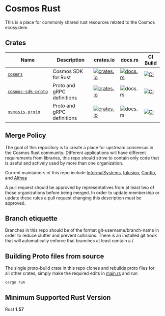 # Cosmos Rust

This is a place for commonly shared rust resources related to the Cosmos ecosystem.

## Crates

| Name                 | Description                 | crates.io                                                     | docs.rs                                         | CI Build                                                   |
|----------------------|-----------------------------|---------------------------------------------------------------|-------------------------------------------------|------------------------------------------------------------|
| [`cosmrs`]           | Cosmos SDK for Rust         | [![crates.io][cosmrs-crate-img]][cosmrs-crate-link]           | [![docs.rs][cosmrs-docs-img]][cosmrs-docs-link] | [![CI][cosmrs-ci-img]][cosmrs-ci-link]                     |
| [`cosmos‑sdk‑proto`] | Proto and gRPC definitions  | [![crates.io][cosmos-sdk-proto-crate-img]][cosmrs-crate-link] | ![docs.rs][cosmos-sdk-proto-docs-img]           | [![CI][cosmos-sdk-proto-ci-img]][cosmos-sdk-proto-ci-link] |
| [`osmosis‑proto`]    | Proto and gRPC definitions  | [![crates.io][osmosis-crate-image]][osmosis-crate-link]       | ![docs.rs][osmosis-docs-image]                  | [![CI][osmosis-build-image]][osmosis-build-link]   |

## Merge Policy

The goal of this repository is to create a place for upstream consensus in the Cosmos Rust community. Different applications will have different requirements from libraries, this repo should strive to contain only code that is useful and actively used by more than one organization.

Current maintainers of this repo include [InformalSystems](https://github.com/informalsystems), [Iqlusion](https://github.com/iqlusioninc), [Confio](https://github.com/confio), and [Althea](https://github.com/althea-net)

A pull request should be approved by representatives from at least two of those organizations
before being merged. In order to update membership or update these rules a pull request changing
this description must be approved.

## Branch etiquette

Branches in this repo should be of the format git-username/branch-name in order to reduce
clutter and prevent collisions. There is an installed git hook that will automatically enforce
that branches at least contain a /

## Building Proto files from source

The single proto-build crate in this repo clones and rebuilds proto files for
all other crates, simply make the required edits in [main.rs](proto-build/main.rs) and run

    cargo run

## Minimum Supported Rust Version

Rust **1.57**

[//]: # "crates"

[`cosmrs`]: https://github.com/cosmos/cosmos-rust/tree/main/cosmrs
[`cosmos‑sdk‑proto`]: https://github.com/cosmos/cosmos-rust/tree/main/cosmos-sdk-proto
[`osmosis‑proto`]: https://github.com/cosmos/cosmos-rust/tree/main/osmosis-proto

[//]: # "badges"

[cosmrs-crate-img]: https://img.shields.io/crates/v/cosmrs.svg?logo=rust
[cosmrs-crate-link]: https://crates.io/crates/cosmrs
[cosmrs-docs-img]: https://docs.rs/cosmrs/badge.svg
[cosmrs-docs-link]: https://docs.rs/cosmrs/
[cosmrs-ci-img]: https://github.com/cosmos/cosmos-rust/workflows/cosmrs/badge.svg
[cosmrs-ci-link]: https://github.com/cosmos/cosmos-rust/actions/workflows/cosmrs.yml

[cosmos-sdk-proto-crate-img]: https://img.shields.io/crates/v/cosmos-sdk-proto.svg?logo=rust
[cosmrs-crate-link]: https://crates.io/crates/cosmos-sdk-proto
[cosmos-sdk-proto-docs-img]: https://docs.rs/cosmos-sdk-proto/badge.svg
[cosmos-sdk-proto-docs-link]: https://docs.rs/cosmos-sdk-proto/
[cosmos-sdk-proto-ci-img]: https://github.com/cosmos/cosmos-rust/workflows/cosmos-sdk-proto/badge.svg
[cosmos-sdk-proto-ci-link]: https://github.com/cosmos/cosmos-rust/actions/workflows/cosmos-sdk-proto.yml



[osmosis-crate-image]: https://buildstats.info/crate/osmosis-proto
[osmosis-crate-link]: https://crates.io/crates/osmosis-proto
[osmosis-docs-image]: https://docs.rs/osmosis-proto/badge.svg
[osmosis-docs-link]: https://docs.rs/osmosis-proto/

[osmosis-build-image]: https://github.com/cosmos/cosmos-rust/workflows/osmosis-proto/badge.svg
[osmosis-build-link]: https://github.com/cosmos/cosmos-rust/actions/workflows/osmosis-proto.yml